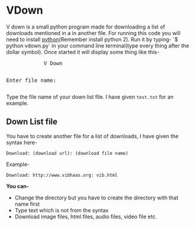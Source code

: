 <h1>VDown</h1>
<p>V down is a small python program made for downloading a list of downloads mentioned in a in another file. For running this code you will need to install <a href="https://www.python.org/downloads/" target="_blank" title="Install Python">python</a>(Remember install python 2). Run it by typing- `$ python vdown.py` in your command line terminal(type every thing after the dollar symbol). Once started it will display some thing like this-</p>
<pre>			 V Down 			

Enter file name:</pre>
<p>Type the file name of your down list file. I have given <code>test.txt</code> for an example.</p>
<h2>Down List file</h2>
<p>You have to create another file for a list of downloads, I have given the syntax here-</p>
<code>Download: (download url): (download file name)</code>
<p>Example-</p>
<code>Download: http://www.vibhaas.org: vib.html</code>
<p><b>You can-</b></p>
<ul>
     <li>Change the directory but you have to create the directory with that name first
     </li><li>Type text which is not from the syntax
     </li><li>Download image files, html files, audio files, video file etc.
</li></ul>
